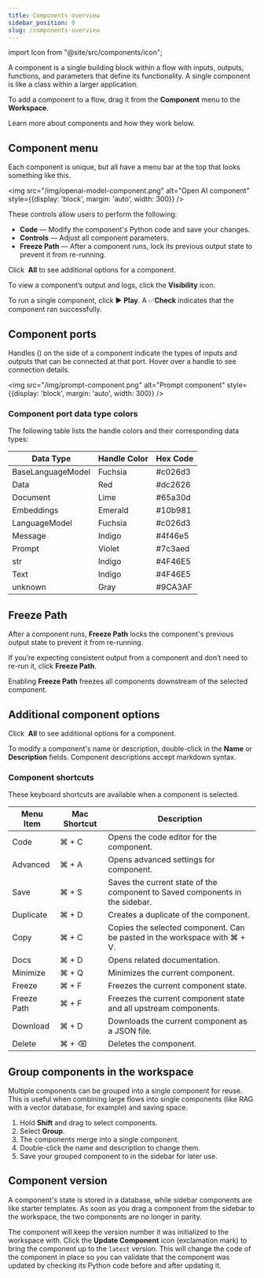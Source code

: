 ```yaml
---
title: Components overview
sidebar_position: 0
slug: /components-overview
---
```


import Icon from "@site/src/components/icon";

A component is a single building block within a flow with inputs, outputs, functions, and parameters that define its functionality. A single component is like a class within a larger application.

To add a component to a flow, drag it from the **Component** menu to the **Workspace**.

Learn more about components and how they work below.

## Component menu

Each component is unique, but all have a menu bar at the top that looks something like this.

<img src="/img/openai-model-component.png" alt="Open AI component" style={{display: 'block', margin: 'auto', width: 300}} />

These controls allow users to perform the following:

- **Code** — Modify the component's Python code and save your changes.
- **Controls** — Adjust all component parameters.
- **Freeze Path** — After a component runs, lock its previous output state to prevent it from re-running.

Click <Icon name="Ellipsis" aria-label="Horizontal ellipsis" /> **All** to see additional options for a component.

To view a component’s output and logs, click the <Icon name="View" aria-label="View icon" />**Visibility** icon.

To run a single component, click ▶️ **Play**. A ✅**Check** indicates that the component ran successfully.

## Component ports

Handles (<Icon name="Circle" size="16" aria-label="A circle on the side of a component" />) on the side of a component indicate the types of inputs and outputs that can be connected at that port. Hover over a handle to see connection details.

<img src="/img/prompt-component.png" alt="Prompt component" style={{display: 'block', margin: 'auto', width: 300}} />

### Component port data type colors

The following table lists the handle colors and their corresponding data types:

| Data Type | Handle Color | Hex Code |
|-----------|--------------|----------|
| BaseLanguageModel | Fuchsia | #c026d3 |
| Data | Red | #dc2626 |
| Document | Lime | #65a30d |
| Embeddings | Emerald | #10b981 |
| LanguageModel | Fuchsia | #c026d3 |
| Message | Indigo | #4f46e5 |
| Prompt | Violet | #7c3aed |
| str | Indigo | #4F46E5 |
| Text | Indigo | #4F46E5 |
| unknown | Gray | #9CA3AF |


## Freeze Path

After a component runs, **Freeze Path** locks the component's previous output state to prevent it from re-running.

If you’re expecting consistent output from a component and don’t need to re-run it, click **Freeze Path**.

Enabling **Freeze Path** freezes all components downstream of the selected component.


## Additional component options

Click <Icon name="Ellipsis" aria-label="Horizontal ellipsis" /> **All** to see additional options for a component.

To modify a component's name or description, double-click in the **Name** or **Description** fields. Component descriptions accept markdown syntax.

### Component shortcuts

These keyboard shortcuts are available when a component is selected.

| Menu Item | Mac Shortcut | Description |
|-----------|----------|-------------|
| Code | ⌘ + C | Opens the code editor for the component. |
| Advanced | ⌘ + A | Opens advanced settings for component. |
| Save | ⌘ + S | Saves the current state of the component to Saved components in the sidebar. |
| Duplicate | ⌘ + D | Creates a duplicate of the component. |
| Copy | ⌘ + C | Copies the selected component. Can be pasted in the workspace with ⌘ + V. |
| Docs | ⌘ + D | Opens related documentation. |
| Minimize | ⌘ + Q | Minimizes the current component. |
| Freeze | ⌘ + F | Freezes the current component state. |
| Freeze Path | ⌘ + F | Freezes the current component state and all upstream components. |
| Download | ⌘ + D | Downloads the current component as a JSON file. |
| Delete | ⌘ + ⌫ | Deletes the component. |

## Group components in the workspace

Multiple components can be grouped into a single component for reuse. This is useful when combining large flows into single components (like RAG with a vector database, for example) and saving space.

1. Hold **Shift** and drag to select components.
2. Select **Group**.
3. The components merge into a single component.
4. Double-click the name and description to change them.
5. Save your grouped component to in the sidebar for later use.

## Component version

A component's state is stored in a database, while sidebar components are like starter templates. As soon as you drag a component from the sidebar to the workspace, the two components are no longer in parity.

The component will keep the version number it was initialized to the workspace with. Click the **Update Component** icon (exclamation mark) to bring the component up to the `latest` version. This will change the code of the component in place so you can validate that the component was updated by checking its Python code before and after updating it.


